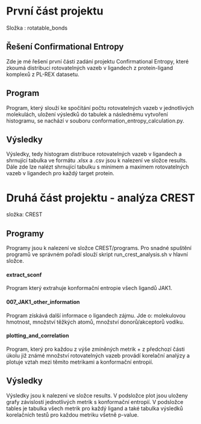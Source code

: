 # První část projektu
Složka : rotatable_bonds
## Řešení Confirmational Entropy
Zde je mé řešení první části zadání projektu Confirmational Entropy, které zkoumá distribuci rotovatelných vazeb v ligandech z protein-ligand komplexů z PL-REX datasetu.
## Program
Program, který slouží ke spočítání počtu rotovatelných vazeb v jednotlivých molekulách, uložení výsledků do tabulek a následnému vytvoření histogramu, se nachází v souboru conformation_entropy_calculation.py.
## Výsledky
Výsledky, tedy histogram distribuce rotovatelných vazeb v ligandech a shrnující tabulka ve formátu .xlsx a .csv jsou k nalezení ve složce results. Dále zde lze nalézt shrnující tabulku s minimem a maximem rotovatelných vazeb v ligandech pro každý target protein.

# Druhá část projektu - analýza CREST
složka: CREST
## Programy
Programy jsou k nalezení ve složce CREST/programs. 
Pro snadné spuštění programů ve správném pořadí slouží skript run_crest_analysis.sh v hlavní složce.
#### extract_sconf
Program který extrahuje konformační entropie všech ligandů JAK1.
#### 007_JAK1_other_information
Program získává další informace o ligandech zájmu. Jde o: molekulovou hmotnost, množství těžkých atomů, množství donorů/akceptorů vodíku.
####  plotting_and_correlation
Program, který pro každou z výše zmíněných metrik + z předchozí části úkolu již známé množství rotovatelných vazeb provádí korelační analýzy a plotuje vztah mezi těmito metrikami a konformační entropií.


## Výsledky
Výsledky jsou k nalezení ve složce results. V podsložce plot jsou uloženy grafy závislostí jednotlivých metrik s konformační entropií. V podsložce tables je tabulka všech metrik pro každý ligand a také tabulka výsledků korelačních testů pro každou metriku všetně p-value.


